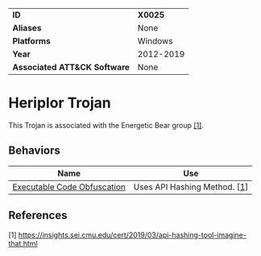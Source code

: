 |||
|---------|------------------------|
|**ID**|**X0025**|
|**Aliases**|None|
|**Platforms**|Windows|
|**Year**| 2012-2019 |
|**Associated ATT&CK Software**|None|

Heriplor Trojan
===============
This Trojan is associated with the Energetic Bear group  [[1]](#1).

Behaviors
---------
|Name|Use|
|---------------------|-------------------------------------------------------|
| [Executable Code Obfuscation](../anti-static-analysis/exe-code-obfuscate.md) | Uses API Hashing Method. [[1]](#1)|

References
----------
<a name="1">[1]</a> https://insights.sei.cmu.edu/cert/2019/03/api-hashing-tool-imagine-that.html